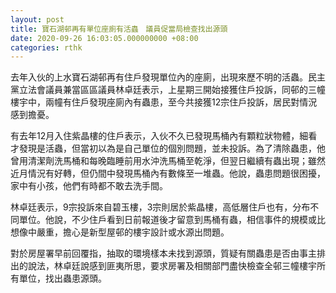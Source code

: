 ```yaml
---
layout: post
title: 寶石湖邨再有單位座廁有活蟲　議員促當局檢查找出源頭
date: 2020-09-26 16:03:05.000000000 +08:00
categories: rthk
---
```


去年入伙的上水寶石湖邨再有住戶發現單位內的座廁，出現來歷不明的活蟲。民主黨立法會議員兼當區區議員林卓廷表示，上星期三開始接獲住戶投訴，同邨的三幢樓宇中，兩幢有住戶發現座廁內有蟲患，至今共接獲12宗住戶投訴，居民對情況感到擔憂。

有去年12月入住紫晶樓的住戶表示，入伙不久已發現馬桶內有顆粒狀物體，細看才發現是活蟲，但當初以為是自己單位的個別問題，並未投訴。為了清除蟲患，他曾用清潔劑洗馬桶和每晚臨睡前用水沖洗馬桶至乾淨，但翌日繼續有蟲出現；雖然近月情況有好轉，但仍間中發現馬桶內有數條至一堆蟲。他說，蟲患問題很困擾，家中有小孩，他們有時都不敢去洗手間。

林卓廷表示，9宗投訴來自碧玉樓，3宗則居於紫晶樓，高低層住戶也有，分布不同單位。他說，不少住戶看到日前報道後才留意到馬桶有蟲，相信事件的規模或比想像中嚴重，擔心是新型屋邨的樓宇設計或水源出問題。

對於房屋署早前回覆指，抽取的環境樣本未找到源頭，質疑有關蟲患是否由事主排出的說法，林卓廷說感到匪夷所思，要求房署及相關部門盡快檢查全邨三幢樓宇所有單位，找出蟲患源頭。
